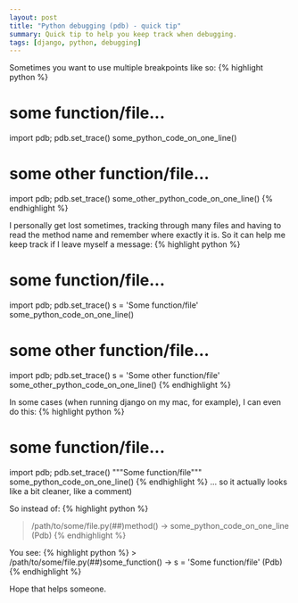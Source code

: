 ```yaml
---
layout: post
title: "Python debugging (pdb) - quick tip"
summary: Quick tip to help you keep track when debugging.
tags: [django, python, debugging]
---
```


Sometimes you want to use multiple breakpoints like so:
{% highlight python %}
# some function/file...
import pdb; pdb.set_trace()
some_python_code_on_one_line()

# some other function/file...
import pdb; pdb.set_trace()
some_other_python_code_on_one_line()
{% endhighlight %}

I personally get lost sometimes, tracking through many files and having to read the method name and remember where exactly it is. So it can help me keep track if I leave myself a message:
{% highlight python %}
# some function/file...
import pdb; pdb.set_trace()
s = 'Some function/file'
some_python_code_on_one_line()

# some other function/file...
import pdb; pdb.set_trace()
s = 'Some other function/file'
some_other_python_code_on_one_line()
{% endhighlight %}

In some cases (when running django on my mac, for example), I can even do this:
{% highlight python %}
# some function/file...
import pdb; pdb.set_trace()
"""Some function/file"""
some_python_code_on_one_line()
{% endhighlight %}
... so it actually looks like a bit cleaner, like a comment)

So instead of:
{% highlight python %}
> /path/to/some/file.py(##)method()
-> some_python_code_on_one_line
(Pdb)
{% endhighlight %}

You see:
{% highlight python %}
    > /path/to/some/file.py(##)some_function()
    -> s = 'Some function/file'
    (Pdb)
{% endhighlight %}

Hope that helps someone.
